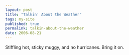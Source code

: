 ```yaml
---
layout: post
title: "Talkin' About the Weather"
tags: my-site
published: true
permalink: talkin-about-the-weather
date: 2006-08-21
---
```


Stiffling hot, sticky muggy, and no hurricanes.  Bring it on.
